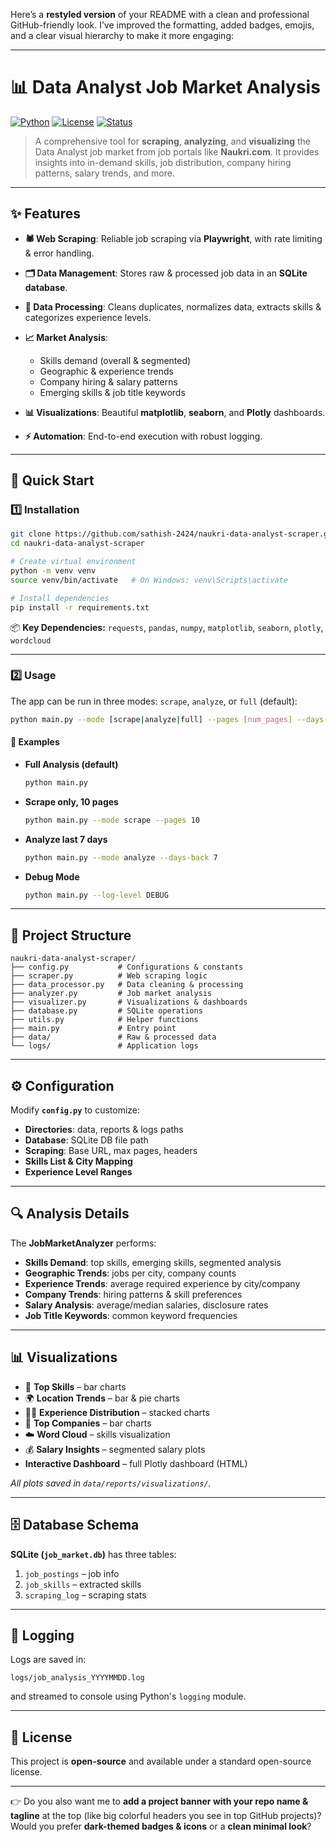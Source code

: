 Here’s a **restyled version** of your README with a clean and professional GitHub-friendly look. I’ve improved the formatting, added badges, emojis, and a clear visual hierarchy to make it more engaging:

---

# 📊 Data Analyst Job Market Analysis

[![Python](https://img.shields.io/badge/Python-3.9%2B-blue.svg)](#)
[![License](https://img.shields.io/badge/license-Open%20Source-green.svg)](#)
[![Status](https://img.shields.io/badge/Status-Active-success.svg)](#)

> A comprehensive tool for **scraping**, **analyzing**, and **visualizing** the Data Analyst job market from job portals like **Naukri.com**.
> It provides insights into in-demand skills, job distribution, company hiring patterns, salary trends, and more.

---

## ✨ Features

* **🕷 Web Scraping**: Reliable job scraping via **Playwright**, with rate limiting & error handling.
* **🗂 Data Management**: Stores raw & processed job data in an **SQLite database**.
* **🧹 Data Processing**: Cleans duplicates, normalizes data, extracts skills & categorizes experience levels.
* **📈 Market Analysis**:

  * Skills demand (overall & segmented)
  * Geographic & experience trends
  * Company hiring & salary patterns
  * Emerging skills & job title keywords
* **📊 Visualizations**: Beautiful **matplotlib**, **seaborn**, and **Plotly** dashboards.
* **⚡ Automation**: End-to-end execution with robust logging.

---

## 🚀 Quick Start

### 1️⃣ Installation

```bash
git clone https://github.com/sathish-2424/naukri-data-analyst-scraper.git
cd naukri-data-analyst-scraper

# Create virtual environment
python -m venv venv
source venv/bin/activate   # On Windows: venv\Scripts\activate

# Install dependencies
pip install -r requirements.txt
```

📦 **Key Dependencies:** `requests`, `pandas`, `numpy`, `matplotlib`, `seaborn`, `plotly`, `wordcloud`

---

### 2️⃣ Usage

The app can be run in three modes: `scrape`, `analyze`, or `full` (default):

```bash
python main.py --mode [scrape|analyze|full] --pages [num_pages] --days-back [num_days] --output-dir [output_directory] --log-level [DEBUG|INFO|WARNING|ERROR]
```

#### 🔹 Examples

* **Full Analysis (default)**

  ```bash
  python main.py
  ```
* **Scrape only, 10 pages**

  ```bash
  python main.py --mode scrape --pages 10
  ```
* **Analyze last 7 days**

  ```bash
  python main.py --mode analyze --days-back 7
  ```
* **Debug Mode**

  ```bash
  python main.py --log-level DEBUG
  ```

---

## 📂 Project Structure

```
naukri-data-analyst-scraper/
├── config.py           # Configurations & constants
├── scraper.py          # Web scraping logic
├── data_processor.py   # Data cleaning & processing
├── analyzer.py         # Job market analysis
├── visualizer.py       # Visualizations & dashboards
├── database.py         # SQLite operations
├── utils.py            # Helper functions
├── main.py             # Entry point
├── data/               # Raw & processed data
└── logs/               # Application logs
```

---

## ⚙️ Configuration

Modify **`config.py`** to customize:

* **Directories**: data, reports & logs paths
* **Database**: SQLite DB file path
* **Scraping**: Base URL, max pages, headers
* **Skills List & City Mapping**
* **Experience Level Ranges**

---

## 🔍 Analysis Details

The **JobMarketAnalyzer** performs:

* **Skills Demand**: top skills, emerging skills, segmented analysis
* **Geographic Trends**: jobs per city, company counts
* **Experience Trends**: average required experience by city/company
* **Company Trends**: hiring patterns & skill preferences
* **Salary Analysis**: average/median salaries, disclosure rates
* **Job Title Keywords**: common keyword frequencies

---

## 📊 Visualizations

* 📌 **Top Skills** – bar charts
* 🌍 **Location Trends** – bar & pie charts
* 🧑‍💼 **Experience Distribution** – stacked charts
* 🏢 **Top Companies** – bar charts
* ☁️ **Word Cloud** – skills visualization
* 💰 **Salary Insights** – segmented salary plots
* **Interactive Dashboard** – full Plotly dashboard (HTML)

*All plots saved in `data/reports/visualizations/`.*

---

## 🗄 Database Schema

**SQLite (`job_market.db`)** has three tables:

1. `job_postings` – job info
2. `job_skills` – extracted skills
3. `scraping_log` – scraping stats

---

## 📝 Logging

Logs are saved in:

```
logs/job_analysis_YYYYMMDD.log
```

and streamed to console using Python's `logging` module.

---

## 📜 License

This project is **open-source** and available under a standard open-source license.

---

👉 Do you also want me to **add a project banner with your repo name & tagline** at the top (like big colorful headers you see in top GitHub projects)?
Would you prefer **dark-themed badges & icons** or a **clean minimal look**?
